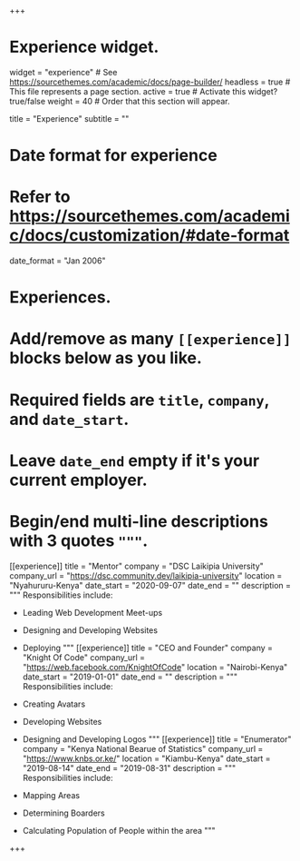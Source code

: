+++
# Experience widget.
widget = "experience"  # See https://sourcethemes.com/academic/docs/page-builder/
headless = true  # This file represents a page section.
active = true  # Activate this widget? true/false
weight = 40  # Order that this section will appear.

title = "Experience"
subtitle = ""

# Date format for experience
#   Refer to https://sourcethemes.com/academic/docs/customization/#date-format
date_format = "Jan 2006"

# Experiences.
#   Add/remove as many `[[experience]]` blocks below as you like.
#   Required fields are `title`, `company`, and `date_start`.
#   Leave `date_end` empty if it's your current employer.
#   Begin/end multi-line descriptions with 3 quotes `"""`.

[[experience]]
  title = "Mentor"
  company = "DSC Laikipia University"
  company_url = "https://dsc.community.dev/laikipia-university"
  location = "Nyahururu-Kenya"
  date_start = "2020-09-07"
  date_end = ""
  description = """
  Responsibilities include:
  
  * Leading Web Development Meet-ups
  * Designing and Developing Websites
  * Deploying
  """
[[experience]]
  title = "CEO and Founder"
  company = "Knight Of Code"
  company_url = "https://web.facebook.com/KnightOfCode"
  location = "Nairobi-Kenya"
  date_start = "2019-01-01"
  date_end = ""
  description = """
  Responsibilities include:
  
  * Creating Avatars
  *  Developing Websites
  *  Designing and Developing Logos
  """
[[experience]]
  title = "Enumerator"
  company = "Kenya National Bearue of Statistics"
  company_url = "https://www.knbs.or.ke/"
  location = "Kiambu-Kenya"
  date_start = "2019-08-14"
  date_end = "2019-08-31"
  description = """
  Responsibilities include:
  
  *  Mapping Areas
  *  Determining Boarders
  *  Calculating Population of People within the area """
  

+++
